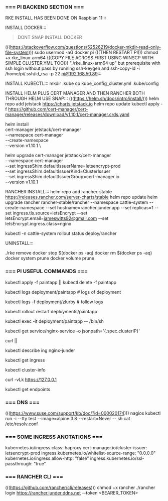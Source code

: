 ### === PI BACKEND SECTION === 

RKE INSTALL HAS BEEN DONE ON Raspbian 11:::

INSTALL DOCKER::: 

> DONT SNAP INSTALL DOCKER 

(((https://stackoverflow.com/questions/52526219/docker-mkdir-read-only-file-system)))
sudo usermod -aG docker pi (((THEN RESTART PI)))
chmod +x rke_linux-arm64 (((COPY FILE ACROSS FIRST USING WINSCP WITH SIMPLE CLUSTER.YML TOO)))
"./rke_linux-arm64 up" but prerequisite with ssh login without pass by running ssh-keygen and ssh-copy-id -i /home/pi/.ssh/id_rsa -p 22 pi@192.168.50.89:::

INSTALL KUBECTL::: 
mkdir .kube
cp kube_config_cluster.yml .kube/config

INSTALL HELM PLUS CERT MANAGER AND THEN RANCHER BOTH THROUGH HELM USE SNAP::: 
(((https://helm.sh/docs/intro/install/)))
helm repo add jetstack https://charts.jetstack.io
helm repo update
kubectl apply -f https://github.com/cert-manager/cert-manager/releases/download/v1.10.1/cert-manager.crds.yaml

helm install \
  cert-manager jetstack/cert-manager \
  --namespace cert-manager \
  --create-namespace \
  --version v1.10.1 \ 

helm upgrade cert-manager jetstack/cert-manager \
  --namespace cert-manager \
  --set ingressShim.defaultIssuerName=letsencrypt-prod \
  --set ingressShim.defaultIssuerKind=ClusterIssuer \
  --set ingressShim.defaultIssuerGroup=cert-manager.io \
  --version v1.10.1

RANCHER INSTALL:::
helm repo add rancher-stable https://releases.rancher.com/server-charts/stable
helm repo update
helm upgrade rancher rancher-stable/rancher --namespace cattle-system --create-namespace --set hostname=rancher.junder.app --set replicas=1 --set ingress.tls.source=letsEncrypt --set letsEncrypt.email=jameswitts92@gmail.com --set letsEncrypt.ingress.class=nginx

kubectl -n cattle-system rollout status deploy/rancher

UNINSTALL:::

./rke remove
docker stop $(docker ps -aq)
docker rm $(docker ps -aq)
docker system prune
docker volume prune



### === PI USEFUL COMMANDS ===

kubectl apply -f paintapp || kubectl delete -f paintapp

kubectl logs deployment/paintapp # logs of deployment

kubectl logs -f deployment/zlurby # follow logs

kubectl rollout restart deployments/paintapp

kubectl exec -it deployment/paintapp -- /bin/sh

kubectl get service/nginx-service -o jsonpath='{.spec.clusterIP}'

curl <clusterip>||<ingressip>

kubectl describe ing nginx-junder

kubectl get ingress

kubectl cluster-info

curl -vLk https://127.0.0.1

kubectl get endpoints

### === DNS === 

(((https://www.suse.com/support/kb/doc/?id=000020174)))
nagios 
kubectl run -i --tty test --image=alpine:3.8 --restart=Never -- sh
cat /etc/resolv.conf

### === SOME INGRESS ANOTATIONS ===

kubernetes.io/ingress.class: haproxy
cert-manager.io/cluster-issuer: letsencrypt-prod
ingress.kubernetes.io/whitelist-source-range: "0.0.0.0"
kubernetes.io/ingress.allow-http: "false"
ingress.kubernetes.io/ssl-passthrough: "true"

### === RANCHER CLI ===

(((https://github.com/rancher/cli/releases)))
chmod +x rancher
./rancher login https://rancher.junder.ddns.net --token <BEARER_TOKEN>
